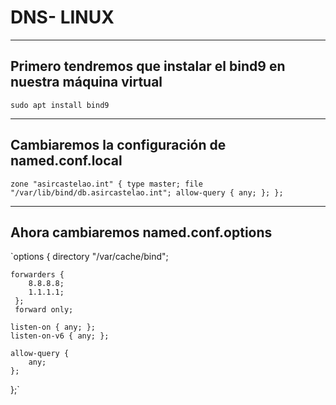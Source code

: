 # DNS- LINUX
---------------------
## Primero tendremos que instalar el bind9 en nuestra máquina virtual
`sudo apt install bind9`

---------------------
 ## Cambiaremos la configuración de named.conf.local
`zone "asircastelao.int" {
	type master;
	file "/var/lib/bind/db.asircastelao.int";
	allow-query {
		any;
		};
	};
`

----------------------
## Ahora cambiaremos named.conf.options 
`options {
	directory "/var/cache/bind";

	forwarders {
	 	8.8.8.8;
		1.1.1.1;
	 };
	 forward only;

	listen-on { any; };
	listen-on-v6 { any; };

	allow-query {
		any;
	};
};`

